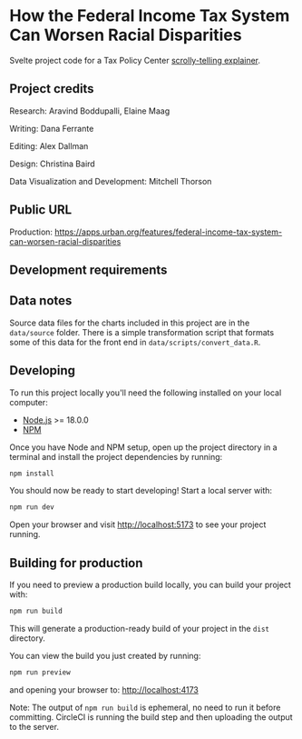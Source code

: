 # How the Federal Income Tax System Can Worsen Racial Disparities

Svelte project code for a Tax Policy Center [scrolly-telling explainer](https://apps.urban.org/features/federal-income-tax-system-can-worsen-racial-disparities).

## Project credits

Research: Aravind Boddupalli, Elaine Maag

Writing: Dana Ferrante

Editing: Alex Dallman

Design: Christina Baird

Data Visualization and Development: Mitchell Thorson

## Public URL

Production: https://apps.urban.org/features/federal-income-tax-system-can-worsen-racial-disparities

## Development requirements


## Data notes

Source data files for the charts included in this project are in the `data/source` folder. There is a simple transformation script that formats some of this data for the front end in `data/scripts/convert_data.R`.

## Developing

To run this project locally you'll need the following installed on your local computer:

- [Node.js](https://nodejs.org/en/) >= 18.0.0
- [NPM](https://docs.npmjs.com/cli/v9/commands/npm)

Once you have Node and NPM setup, open up the project directory in a terminal and install the project dependencies by running:

```bash
npm install
```

You should now be ready to start developing! Start a local server with:

```bash
npm run dev
```

Open your browser and visit [http://localhost:5173](http://localhost:5173) to see your project running.

## Building for production

If you need to preview a production build locally, you can build your project with:

```bash
npm run build
```

This will generate a production-ready build of your project in the `dist` directory.

You can view the build you just created by running:

```bash
npm run preview
```

and opening your browser to: [http://localhost:4173](http://localhost:4173)

Note: The output of `npm run build` is ephemeral, no need to run it before committing. CircleCI is running the build step and then uploading the output to the server.

